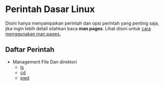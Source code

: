 # Perintah Dasar Linux

Disini hanya menyampaikan perintah dan opsi perintah yang penting saja, jika ingin lebih detail silahkan baca **man pages**. Lihat disini untuk [cara menggunakan man pages.](../cara-menggunakan-manpages.md)

## Daftar Perintah

- Management File Dan direktori
  - [ls](./file-dan-direktori/ls.md)
  - [cd](./file-dan-direktori/cd.md)
  - [pwd](./file-dan-direktori/pwd.md)
